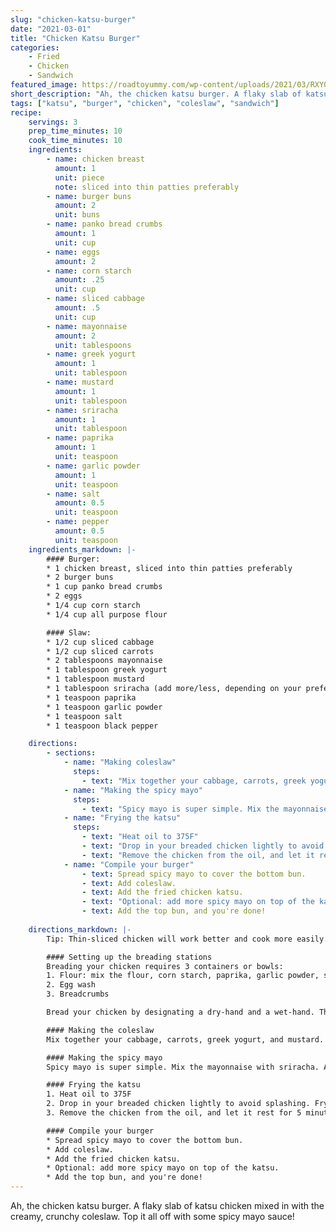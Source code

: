 ```yaml
---
slug: "chicken-katsu-burger"
date: "2021-03-01"
title: "Chicken Katsu Burger"
categories:
    - Fried
    - Chicken
    - Sandwich
featured_image: https://roadtoyummy.com/wp-content/uploads/2021/03/RXY07956-1-1-1024x683.jpg
short_description: "Ah, the chicken katsu burger. A flaky slab of katsu chicken mixed in with the creamy, crunchy coleslaw. Top it all off with some spicy mayo sauce!"
tags: ["katsu", "burger", "chicken", "coleslaw", "sandwich"]
recipe:
    servings: 3
    prep_time_minutes: 10
    cook_time_minutes: 10
    ingredients:
        - name: chicken breast
          amount: 1
          unit: piece
          note: sliced into thin patties preferably
        - name: burger buns
          amount: 2
          unit: buns
        - name: panko bread crumbs
          amount: 1
          unit: cup
        - name: eggs
          amount: 2
        - name: corn starch
          amount: .25
          unit: cup
        - name: sliced cabbage
          amount: .5
          unit: cup
        - name: mayonnaise
          amount: 2
          unit: tablespoons
        - name: greek yogurt
          amount: 1
          unit: tablespoon
        - name: mustard
          amount: 1
          unit: tablespoon
        - name: sriracha
          amount: 1
          unit: tablespoon
        - name: paprika
          amount: 1
          unit: teaspoon
        - name: garlic powder
          amount: 1
          unit: teaspoon
        - name: salt
          amount: 0.5
          unit: teaspoon
        - name: pepper
          amount: 0.5
          unit: teaspoon
    ingredients_markdown: |-
        #### Burger:
        * 1 chicken breast, sliced into thin patties preferably
        * 2 burger buns
        * 1 cup panko bread crumbs
        * 2 eggs
        * 1/4 cup corn starch
        * 1/4 cup all purpose flour

        #### Slaw:
        * 1/2 cup sliced cabbage
        * 1/2 cup sliced carrots
        * 2 tablespoons mayonnaise 
        * 1 tablespoon greek yogurt
        * 1 tablespoon mustard
        * 1 tablespoon sriracha (add more/less, depending on your preferred spice level)
        * 1 teaspoon paprika
        * 1 teaspoon garlic powder
        * 1 teaspoon salt
        * 1 teaspoon black pepper

    directions: 
        - sections: 
            - name: "Making coleslaw"
              steps:
                - text: "Mix together your cabbage, carrots, greek yogurt, and mustard. Add 1 tbsp of mayo, leaving a remaining 1 tbsp for the sriracha-mayo sauce."
            - name: "Making the spicy mayo"
              steps:
                - text: "Spicy mayo is super simple. Mix the mayonnaise with sriracha. Add more or less sriracha depending on your spicy preference."
            - name: "Frying the katsu"
              steps:
                - text: "Heat oil to 375F"
                - text: "Drop in your breaded chicken lightly to avoid splashing. Fry until it's golden brown but not burnt. This should be around 7-10 minutes, but heavily depends on your chicken's thickness."
                - text: "Remove the chicken from the oil, and let it rest for 5 minutes on a paper towel. This will help remove the excess oil."
            - name: "Compile your burger"
                - text: Spread spicy mayo to cover the bottom bun.
                - text: Add coleslaw.
                - text: Add the fried chicken katsu.
                - text: "Optional: add more spicy mayo on top of the katsu."
                - text: Add the top bun, and you're done!
                
    directions_markdown: |-
        Tip: Thin-sliced chicken will work better and cook more easily. Use a meat-pounder to tenderize or flatten it if the slices are too thick.

        #### Setting up the breading stations
        Breading your chicken requires 3 containers or bowls:
        1. Flour: mix the flour, corn starch, paprika, garlic powder, salt, and pepper
        2. Egg wash
        3. Breadcrumbs

        Bread your chicken by designating a dry-hand and a wet-hand. The dry hand will only touch the meat while it is in the flour or bread crumbs container, and the wet-hand will only touch the meat while it is in the egg wash. Coat the meat in the flour, then the egg wash, then the bread crumbs.

        #### Making the coleslaw
        Mix together your cabbage, carrots, greek yogurt, and mustard. Add 1 tbsp of mayo, leaving a remaining 1 tbsp for the sriracha-mayo sauce.

        #### Making the spicy mayo
        Spicy mayo is super simple. Mix the mayonnaise with sriracha. Add more or less sriracha depending on your spicy preference.

        #### Frying the katsu
        1. Heat oil to 375F
        2. Drop in your breaded chicken lightly to avoid splashing. Fry until it's golden brown but not burnt. This should be around 7-10 minutes, but heavily depends on your chicken's thickness.
        3. Remove the chicken from the oil, and let it rest for 5 minutes on a paper towel. This will help remove the excess oil.

        #### Compile your burger
        * Spread spicy mayo to cover the bottom bun.
        * Add coleslaw.
        * Add the fried chicken katsu.
        * Optional: add more spicy mayo on top of the katsu.
        * Add the top bun, and you're done!
---
```


Ah, the chicken katsu burger. A flaky slab of katsu chicken mixed in with the creamy, crunchy coleslaw. Top it all off with some spicy mayo sauce!
